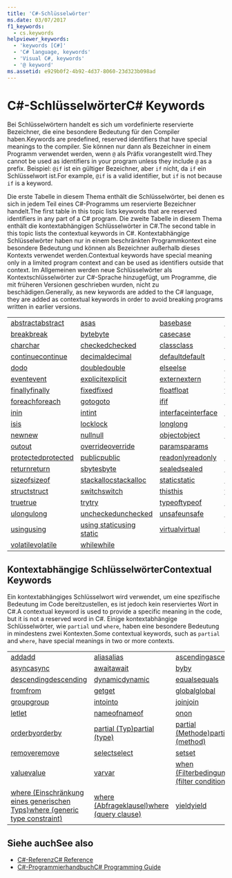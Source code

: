 ```yaml
---
title: 'C#-Schlüsselwörter'
ms.date: 03/07/2017
f1_keywords:
  - cs.keywords
helpviewer_keywords:
  - 'keywords [C#]'
  - 'C# language, keywords'
  - 'Visual C#, keywords'
  - '@ keyword'
ms.assetid: e929b0f2-4b92-4d37-8060-23d323b098ad
---
```

# <a name="c-keywords"></a><span data-ttu-id="0ab88-102">C#-Schlüsselwörter</span><span class="sxs-lookup"><span data-stu-id="0ab88-102">C# Keywords</span></span>
<span data-ttu-id="0ab88-103">Bei Schlüsselwörtern handelt es sich um vordefinierte reservierte Bezeichner, die eine besondere Bedeutung für den Compiler haben.</span><span class="sxs-lookup"><span data-stu-id="0ab88-103">Keywords are predefined, reserved identifiers that have special meanings to the compiler.</span></span> <span data-ttu-id="0ab88-104">Sie können nur dann als Bezeichner in einem Programm verwendet werden, wenn `@` als Präfix vorangestellt wird.</span><span class="sxs-lookup"><span data-stu-id="0ab88-104">They cannot be used as identifiers in your program unless they include `@` as a prefix.</span></span> <span data-ttu-id="0ab88-105">Beispiel: `@if` ist ein gültiger Bezeichner, aber `if` nicht, da `if` ein Schlüsselwort ist.</span><span class="sxs-lookup"><span data-stu-id="0ab88-105">For example, `@if` is a valid identifier, but `if` is not because `if` is a keyword.</span></span>  
  
 <span data-ttu-id="0ab88-106">Die erste Tabelle in diesem Thema enthält die Schlüsselwörter, bei denen es sich in jedem Teil eines C#-Programms um reservierte Bezeichner handelt.</span><span class="sxs-lookup"><span data-stu-id="0ab88-106">The first table in this topic lists keywords that are reserved identifiers in any part of a C# program.</span></span> <span data-ttu-id="0ab88-107">Die zweite Tabelle in diesem Thema enthält die kontextabhängigen Schlüsselwörter in C#.</span><span class="sxs-lookup"><span data-stu-id="0ab88-107">The second table in this topic lists the contextual keywords in C#.</span></span> <span data-ttu-id="0ab88-108">Kontextabhängige Schlüsselwörter haben nur in einem beschränkten Programmkontext eine besondere Bedeutung und können als Bezeichner außerhalb dieses Kontexts verwendet werden.</span><span class="sxs-lookup"><span data-stu-id="0ab88-108">Contextual keywords have special meaning only in a limited program context and can be used as identifiers outside that context.</span></span> <span data-ttu-id="0ab88-109">Im Allgemeinen werden neue Schlüsselwörter als Kontextschlüsselwörter zur C#-Sprache hinzugefügt, um Programme, die mit früheren Versionen geschrieben wurden, nicht zu beschädigen.</span><span class="sxs-lookup"><span data-stu-id="0ab88-109">Generally, as new keywords are added to the C# language, they are added as contextual keywords in order to avoid breaking programs written in earlier versions.</span></span>  
  
|||||  
|---|---|---|---|  
|[<span data-ttu-id="0ab88-110">abstract</span><span class="sxs-lookup"><span data-stu-id="0ab88-110">abstract</span></span>](../../../csharp/language-reference/keywords/abstract.md)|[<span data-ttu-id="0ab88-111">as</span><span class="sxs-lookup"><span data-stu-id="0ab88-111">as</span></span>](../../../csharp/language-reference/keywords/as.md)|[<span data-ttu-id="0ab88-112">base</span><span class="sxs-lookup"><span data-stu-id="0ab88-112">base</span></span>](../../../csharp/language-reference/keywords/base.md)|[<span data-ttu-id="0ab88-113">bool</span><span class="sxs-lookup"><span data-stu-id="0ab88-113">bool</span></span>](../../../csharp/language-reference/keywords/bool.md)|  
|[<span data-ttu-id="0ab88-114">break</span><span class="sxs-lookup"><span data-stu-id="0ab88-114">break</span></span>](../../../csharp/language-reference/keywords/break.md)|[<span data-ttu-id="0ab88-115">byte</span><span class="sxs-lookup"><span data-stu-id="0ab88-115">byte</span></span>](../../../csharp/language-reference/keywords/byte.md)|[<span data-ttu-id="0ab88-116">case</span><span class="sxs-lookup"><span data-stu-id="0ab88-116">case</span></span>](../../../csharp/language-reference/keywords/switch.md)|[<span data-ttu-id="0ab88-117">catch</span><span class="sxs-lookup"><span data-stu-id="0ab88-117">catch</span></span>](../../../csharp/language-reference/keywords/try-catch.md)|  
|[<span data-ttu-id="0ab88-118">char</span><span class="sxs-lookup"><span data-stu-id="0ab88-118">char</span></span>](../../../csharp/language-reference/keywords/char.md)|[<span data-ttu-id="0ab88-119">checked</span><span class="sxs-lookup"><span data-stu-id="0ab88-119">checked</span></span>](../../../csharp/language-reference/keywords/checked.md)|[<span data-ttu-id="0ab88-120">class</span><span class="sxs-lookup"><span data-stu-id="0ab88-120">class</span></span>](../../../csharp/language-reference/keywords/class.md)|[<span data-ttu-id="0ab88-121">const</span><span class="sxs-lookup"><span data-stu-id="0ab88-121">const</span></span>](../../../csharp/language-reference/keywords/const.md)|  
|[<span data-ttu-id="0ab88-122">continue</span><span class="sxs-lookup"><span data-stu-id="0ab88-122">continue</span></span>](../../../csharp/language-reference/keywords/continue.md)|[<span data-ttu-id="0ab88-123">decimal</span><span class="sxs-lookup"><span data-stu-id="0ab88-123">decimal</span></span>](../../../csharp/language-reference/keywords/decimal.md)|[<span data-ttu-id="0ab88-124">default</span><span class="sxs-lookup"><span data-stu-id="0ab88-124">default</span></span>](../../../csharp/language-reference/keywords/default.md)|[<span data-ttu-id="0ab88-125">delegate</span><span class="sxs-lookup"><span data-stu-id="0ab88-125">delegate</span></span>](../../../csharp/language-reference/keywords/delegate.md)|  
|[<span data-ttu-id="0ab88-126">do</span><span class="sxs-lookup"><span data-stu-id="0ab88-126">do</span></span>](../../../csharp/language-reference/keywords/do.md)|[<span data-ttu-id="0ab88-127">double</span><span class="sxs-lookup"><span data-stu-id="0ab88-127">double</span></span>](../../../csharp/language-reference/keywords/double.md)|[<span data-ttu-id="0ab88-128">else</span><span class="sxs-lookup"><span data-stu-id="0ab88-128">else</span></span>](../../../csharp/language-reference/keywords/if-else.md)|[<span data-ttu-id="0ab88-129">enum</span><span class="sxs-lookup"><span data-stu-id="0ab88-129">enum</span></span>](../../../csharp/language-reference/keywords/enum.md)|  
|[<span data-ttu-id="0ab88-130">event</span><span class="sxs-lookup"><span data-stu-id="0ab88-130">event</span></span>](../../../csharp/language-reference/keywords/event.md)|[<span data-ttu-id="0ab88-131">explicit</span><span class="sxs-lookup"><span data-stu-id="0ab88-131">explicit</span></span>](../../../csharp/language-reference/keywords/explicit.md)|[<span data-ttu-id="0ab88-132">extern</span><span class="sxs-lookup"><span data-stu-id="0ab88-132">extern</span></span>](../../../csharp/language-reference/keywords/extern.md)|[<span data-ttu-id="0ab88-133">false</span><span class="sxs-lookup"><span data-stu-id="0ab88-133">false</span></span>](../../../csharp/language-reference/keywords/false.md)|  
|[<span data-ttu-id="0ab88-134">finally</span><span class="sxs-lookup"><span data-stu-id="0ab88-134">finally</span></span>](../../../csharp/language-reference/keywords/try-finally.md)|[<span data-ttu-id="0ab88-135">fixed</span><span class="sxs-lookup"><span data-stu-id="0ab88-135">fixed</span></span>](../../../csharp/language-reference/keywords/fixed-statement.md)|[<span data-ttu-id="0ab88-136">float</span><span class="sxs-lookup"><span data-stu-id="0ab88-136">float</span></span>](../../../csharp/language-reference/keywords/float.md)|[<span data-ttu-id="0ab88-137">for</span><span class="sxs-lookup"><span data-stu-id="0ab88-137">for</span></span>](../../../csharp/language-reference/keywords/for.md)|  
|[<span data-ttu-id="0ab88-138">foreach</span><span class="sxs-lookup"><span data-stu-id="0ab88-138">foreach</span></span>](../../../csharp/language-reference/keywords/foreach-in.md)|[<span data-ttu-id="0ab88-139">goto</span><span class="sxs-lookup"><span data-stu-id="0ab88-139">goto</span></span>](../../../csharp/language-reference/keywords/goto.md)|[<span data-ttu-id="0ab88-140">if</span><span class="sxs-lookup"><span data-stu-id="0ab88-140">if</span></span>](../../../csharp/language-reference/keywords/if-else.md)|[<span data-ttu-id="0ab88-141">implicit</span><span class="sxs-lookup"><span data-stu-id="0ab88-141">implicit</span></span>](../../../csharp/language-reference/keywords/implicit.md)|  
|[<span data-ttu-id="0ab88-142">in</span><span class="sxs-lookup"><span data-stu-id="0ab88-142">in</span></span>](../../../csharp/language-reference/keywords/in.md)|[<span data-ttu-id="0ab88-143">int</span><span class="sxs-lookup"><span data-stu-id="0ab88-143">int</span></span>](../../../csharp/language-reference/keywords/int.md)|[<span data-ttu-id="0ab88-144">interface</span><span class="sxs-lookup"><span data-stu-id="0ab88-144">interface</span></span>](../../../csharp/language-reference/keywords/interface.md)|[<span data-ttu-id="0ab88-145">internal</span><span class="sxs-lookup"><span data-stu-id="0ab88-145">internal</span></span>](../../../csharp/language-reference/keywords/internal.md)|
|[<span data-ttu-id="0ab88-146">is</span><span class="sxs-lookup"><span data-stu-id="0ab88-146">is</span></span>](../../../csharp/language-reference/keywords/is.md)|[<span data-ttu-id="0ab88-147">lock</span><span class="sxs-lookup"><span data-stu-id="0ab88-147">lock</span></span>](../../../csharp/language-reference/keywords/lock-statement.md)|[<span data-ttu-id="0ab88-148">long</span><span class="sxs-lookup"><span data-stu-id="0ab88-148">long</span></span>](../../../csharp/language-reference/keywords/long.md)|[<span data-ttu-id="0ab88-149">namespace</span><span class="sxs-lookup"><span data-stu-id="0ab88-149">namespace</span></span>](../../../csharp/language-reference/keywords/namespace.md)|
|[<span data-ttu-id="0ab88-150">new</span><span class="sxs-lookup"><span data-stu-id="0ab88-150">new</span></span>](../../../csharp/language-reference/keywords/new.md)|[<span data-ttu-id="0ab88-151">null</span><span class="sxs-lookup"><span data-stu-id="0ab88-151">null</span></span>](../../../csharp/language-reference/keywords/null.md)|[<span data-ttu-id="0ab88-152">object</span><span class="sxs-lookup"><span data-stu-id="0ab88-152">object</span></span>](../../../csharp/language-reference/keywords/object.md)|[<span data-ttu-id="0ab88-153">operator</span><span class="sxs-lookup"><span data-stu-id="0ab88-153">operator</span></span>](../../../csharp/language-reference/keywords/operator.md)|
|[<span data-ttu-id="0ab88-154">out</span><span class="sxs-lookup"><span data-stu-id="0ab88-154">out</span></span>](../../../csharp/language-reference/keywords/out.md)|[<span data-ttu-id="0ab88-155">override</span><span class="sxs-lookup"><span data-stu-id="0ab88-155">override</span></span>](../../../csharp/language-reference/keywords/override.md)|[<span data-ttu-id="0ab88-156">params</span><span class="sxs-lookup"><span data-stu-id="0ab88-156">params</span></span>](../../../csharp/language-reference/keywords/params.md)|[<span data-ttu-id="0ab88-157">private</span><span class="sxs-lookup"><span data-stu-id="0ab88-157">private</span></span>](../../../csharp/language-reference/keywords/private.md)|
|[<span data-ttu-id="0ab88-158">protected</span><span class="sxs-lookup"><span data-stu-id="0ab88-158">protected</span></span>](../../../csharp/language-reference/keywords/protected.md)|[<span data-ttu-id="0ab88-159">public</span><span class="sxs-lookup"><span data-stu-id="0ab88-159">public</span></span>](../../../csharp/language-reference/keywords/public.md)|[<span data-ttu-id="0ab88-160">readonly</span><span class="sxs-lookup"><span data-stu-id="0ab88-160">readonly</span></span>](../../../csharp/language-reference/keywords/readonly.md)|[<span data-ttu-id="0ab88-161">ref</span><span class="sxs-lookup"><span data-stu-id="0ab88-161">ref</span></span>](../../../csharp/language-reference/keywords/ref.md)|
|[<span data-ttu-id="0ab88-162">return</span><span class="sxs-lookup"><span data-stu-id="0ab88-162">return</span></span>](../../../csharp/language-reference/keywords/return.md)|[<span data-ttu-id="0ab88-163">sbyte</span><span class="sxs-lookup"><span data-stu-id="0ab88-163">sbyte</span></span>](../../../csharp/language-reference/keywords/sbyte.md)|[<span data-ttu-id="0ab88-164">sealed</span><span class="sxs-lookup"><span data-stu-id="0ab88-164">sealed</span></span>](../../../csharp/language-reference/keywords/sealed.md)|[<span data-ttu-id="0ab88-165">short</span><span class="sxs-lookup"><span data-stu-id="0ab88-165">short</span></span>](../../../csharp/language-reference/keywords/short.md)||
[<span data-ttu-id="0ab88-166">sizeof</span><span class="sxs-lookup"><span data-stu-id="0ab88-166">sizeof</span></span>](../../../csharp/language-reference/keywords/sizeof.md)|[<span data-ttu-id="0ab88-167">stackalloc</span><span class="sxs-lookup"><span data-stu-id="0ab88-167">stackalloc</span></span>](../../../csharp/language-reference/keywords/stackalloc.md)|[<span data-ttu-id="0ab88-168">static</span><span class="sxs-lookup"><span data-stu-id="0ab88-168">static</span></span>](../../../csharp/language-reference/keywords/static.md)|[<span data-ttu-id="0ab88-169">string</span><span class="sxs-lookup"><span data-stu-id="0ab88-169">string</span></span>](../../../csharp/language-reference/keywords/string.md)|
|[<span data-ttu-id="0ab88-170">struct</span><span class="sxs-lookup"><span data-stu-id="0ab88-170">struct</span></span>](../../../csharp/language-reference/keywords/struct.md)|[<span data-ttu-id="0ab88-171">switch</span><span class="sxs-lookup"><span data-stu-id="0ab88-171">switch</span></span>](../../../csharp/language-reference/keywords/switch.md)|[<span data-ttu-id="0ab88-172">this</span><span class="sxs-lookup"><span data-stu-id="0ab88-172">this</span></span>](../../../csharp/language-reference/keywords/this.md)|[<span data-ttu-id="0ab88-173">throw</span><span class="sxs-lookup"><span data-stu-id="0ab88-173">throw</span></span>](../../../csharp/language-reference/keywords/throw.md)|
|[<span data-ttu-id="0ab88-174">true</span><span class="sxs-lookup"><span data-stu-id="0ab88-174">true</span></span>](../../../csharp/language-reference/keywords/true.md)|[<span data-ttu-id="0ab88-175">try</span><span class="sxs-lookup"><span data-stu-id="0ab88-175">try</span></span>](../../../csharp/language-reference/keywords/try-catch.md)|[<span data-ttu-id="0ab88-176">typeof</span><span class="sxs-lookup"><span data-stu-id="0ab88-176">typeof</span></span>](../../../csharp/language-reference/keywords/typeof.md)|[<span data-ttu-id="0ab88-177">uint</span><span class="sxs-lookup"><span data-stu-id="0ab88-177">uint</span></span>](../../../csharp/language-reference/keywords/uint.md)|
|[<span data-ttu-id="0ab88-178">ulong</span><span class="sxs-lookup"><span data-stu-id="0ab88-178">ulong</span></span>](../../../csharp/language-reference/keywords/ulong.md)|[<span data-ttu-id="0ab88-179">unchecked</span><span class="sxs-lookup"><span data-stu-id="0ab88-179">unchecked</span></span>](../../../csharp/language-reference/keywords/unchecked.md)|[<span data-ttu-id="0ab88-180">unsafe</span><span class="sxs-lookup"><span data-stu-id="0ab88-180">unsafe</span></span>](../../../csharp/language-reference/keywords/unsafe.md)|[<span data-ttu-id="0ab88-181">ushort</span><span class="sxs-lookup"><span data-stu-id="0ab88-181">ushort</span></span>](../../../csharp/language-reference/keywords/ushort.md)|
|[<span data-ttu-id="0ab88-182">using</span><span class="sxs-lookup"><span data-stu-id="0ab88-182">using</span></span>](../../../csharp/language-reference/keywords/using.md)|[<span data-ttu-id="0ab88-183">using static</span><span class="sxs-lookup"><span data-stu-id="0ab88-183">using static</span></span>](using-static.md)|[<span data-ttu-id="0ab88-184">virtual</span><span class="sxs-lookup"><span data-stu-id="0ab88-184">virtual</span></span>](../../../csharp/language-reference/keywords/virtual.md)|[<span data-ttu-id="0ab88-185">void</span><span class="sxs-lookup"><span data-stu-id="0ab88-185">void</span></span>](../../../csharp/language-reference/keywords/void.md)|
|[<span data-ttu-id="0ab88-186">volatile</span><span class="sxs-lookup"><span data-stu-id="0ab88-186">volatile</span></span>](../../../csharp/language-reference/keywords/volatile.md)|[<span data-ttu-id="0ab88-187">while</span><span class="sxs-lookup"><span data-stu-id="0ab88-187">while</span></span>](../../../csharp/language-reference/keywords/while.md)|

## <a name="contextual-keywords"></a><span data-ttu-id="0ab88-188">Kontextabhängige Schlüsselwörter</span><span class="sxs-lookup"><span data-stu-id="0ab88-188">Contextual Keywords</span></span>  
 <span data-ttu-id="0ab88-189">Ein kontextabhängiges Schlüsselwort wird verwendet, um eine spezifische Bedeutung im Code bereitzustellen, es ist jedoch kein reserviertes Wort in C#.</span><span class="sxs-lookup"><span data-stu-id="0ab88-189">A contextual keyword is used to provide a specific meaning in the code, but it is not a reserved word in C#.</span></span> <span data-ttu-id="0ab88-190">Einige kontextabhängige Schlüsselwörter, wie `partial` und `where`, haben eine besondere Bedeutung in mindestens zwei Kontexten.</span><span class="sxs-lookup"><span data-stu-id="0ab88-190">Some contextual keywords, such as `partial` and `where`, have special meanings in two or more contexts.</span></span>  
  
||||  
|---|---|---|  
|[<span data-ttu-id="0ab88-191">add</span><span class="sxs-lookup"><span data-stu-id="0ab88-191">add</span></span>](add.md)|[<span data-ttu-id="0ab88-192">alias</span><span class="sxs-lookup"><span data-stu-id="0ab88-192">alias</span></span>](extern-alias.md)|[<span data-ttu-id="0ab88-193">ascending</span><span class="sxs-lookup"><span data-stu-id="0ab88-193">ascending</span></span>](ascending.md)|
|[<span data-ttu-id="0ab88-194">async</span><span class="sxs-lookup"><span data-stu-id="0ab88-194">async</span></span>](async.md)|[<span data-ttu-id="0ab88-195">await</span><span class="sxs-lookup"><span data-stu-id="0ab88-195">await</span></span>](await.md)|[<span data-ttu-id="0ab88-196">by</span><span class="sxs-lookup"><span data-stu-id="0ab88-196">by</span></span>](by.md)|
|[<span data-ttu-id="0ab88-197">descending</span><span class="sxs-lookup"><span data-stu-id="0ab88-197">descending</span></span>](descending.md)|[<span data-ttu-id="0ab88-198">dynamic</span><span class="sxs-lookup"><span data-stu-id="0ab88-198">dynamic</span></span>](dynamic.md)|[<span data-ttu-id="0ab88-199">equals</span><span class="sxs-lookup"><span data-stu-id="0ab88-199">equals</span></span>](equals.md)|
|[<span data-ttu-id="0ab88-200">from</span><span class="sxs-lookup"><span data-stu-id="0ab88-200">from</span></span>](from-clause.md)|[<span data-ttu-id="0ab88-201">get</span><span class="sxs-lookup"><span data-stu-id="0ab88-201">get</span></span>](get.md)|[<span data-ttu-id="0ab88-202">global</span><span class="sxs-lookup"><span data-stu-id="0ab88-202">global</span></span>](global.md)|
|[<span data-ttu-id="0ab88-203">group</span><span class="sxs-lookup"><span data-stu-id="0ab88-203">group</span></span>](group-clause.md)|[<span data-ttu-id="0ab88-204">into</span><span class="sxs-lookup"><span data-stu-id="0ab88-204">into</span></span>](into.md)|[<span data-ttu-id="0ab88-205">join</span><span class="sxs-lookup"><span data-stu-id="0ab88-205">join</span></span>](join-clause.md)|
|[<span data-ttu-id="0ab88-206">let</span><span class="sxs-lookup"><span data-stu-id="0ab88-206">let</span></span>](let-clause.md)|[<span data-ttu-id="0ab88-207">nameof</span><span class="sxs-lookup"><span data-stu-id="0ab88-207">nameof</span></span>](nameof.md)|[<span data-ttu-id="0ab88-208">on</span><span class="sxs-lookup"><span data-stu-id="0ab88-208">on</span></span>](on.md)|
|[<span data-ttu-id="0ab88-209">orderby</span><span class="sxs-lookup"><span data-stu-id="0ab88-209">orderby</span></span>](orderby-clause.md)|[<span data-ttu-id="0ab88-210">partial (Typ)</span><span class="sxs-lookup"><span data-stu-id="0ab88-210">partial (type)</span></span>](partial-type.md)|[<span data-ttu-id="0ab88-211">partial (Methode)</span><span class="sxs-lookup"><span data-stu-id="0ab88-211">partial (method)</span></span>](partial-method.md)|
|[<span data-ttu-id="0ab88-212">remove</span><span class="sxs-lookup"><span data-stu-id="0ab88-212">remove</span></span>](remove.md)|[<span data-ttu-id="0ab88-213">select</span><span class="sxs-lookup"><span data-stu-id="0ab88-213">select</span></span>](select-clause.md)|[<span data-ttu-id="0ab88-214">set</span><span class="sxs-lookup"><span data-stu-id="0ab88-214">set</span></span>](set.md)|
|[<span data-ttu-id="0ab88-215">value</span><span class="sxs-lookup"><span data-stu-id="0ab88-215">value</span></span>](value.md)|[<span data-ttu-id="0ab88-216">var</span><span class="sxs-lookup"><span data-stu-id="0ab88-216">var</span></span>](var.md)|[<span data-ttu-id="0ab88-217">when (Filterbedingung)</span><span class="sxs-lookup"><span data-stu-id="0ab88-217">when (filter condition)</span></span>](when.md)|
|[<span data-ttu-id="0ab88-218">where (Einschränkung eines generischen Typs)</span><span class="sxs-lookup"><span data-stu-id="0ab88-218">where (generic type constraint)</span></span>](where-generic-type-constraint.md)|[<span data-ttu-id="0ab88-219">where (Abfrageklausel)</span><span class="sxs-lookup"><span data-stu-id="0ab88-219">where (query clause)</span></span>](where-clause.md)|[<span data-ttu-id="0ab88-220">yield</span><span class="sxs-lookup"><span data-stu-id="0ab88-220">yield</span></span>](yield.md)|
  
## <a name="see-also"></a><span data-ttu-id="0ab88-221">Siehe auch</span><span class="sxs-lookup"><span data-stu-id="0ab88-221">See also</span></span>

- [<span data-ttu-id="0ab88-222">C#-Referenz</span><span class="sxs-lookup"><span data-stu-id="0ab88-222">C# Reference</span></span>](../../../csharp/language-reference/index.md)
- [<span data-ttu-id="0ab88-223">C#-Programmierhandbuch</span><span class="sxs-lookup"><span data-stu-id="0ab88-223">C# Programming Guide</span></span>](../../../csharp/programming-guide/index.md)
